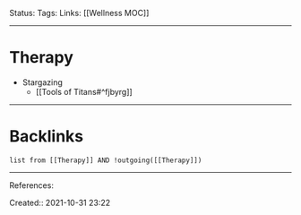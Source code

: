 Status: 
Tags: 
Links: [[Wellness MOC]]
___
# Therapy
- Stargazing
	- [[Tools of Titans#^fjbyrg]]
___
# Backlinks
```dataview
list from [[Therapy]] AND !outgoing([[Therapy]])
```
___
References:

Created:: 2021-10-31 23:22
